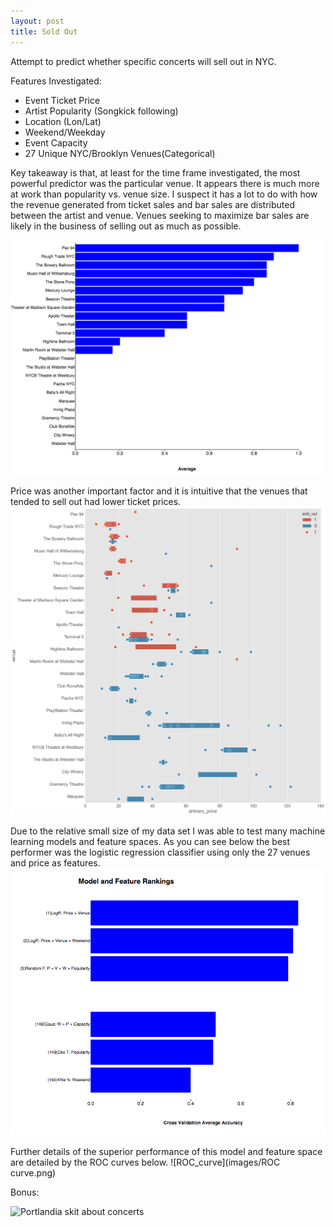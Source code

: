 ```yaml
---
layout: post
title: Sold Out
---
```

Attempt to predict whether specific concerts will sell out in NYC. 

Features Investigated:
* Event Ticket Price 
* Artist Popularity (Songkick following)
* Location (Lon/Lat)
* Weekend/Weekday
* Event Capacity
* 27 Unique NYC/Brooklyn Venues(Categorical)

Key takeaway is that, at least for the time frame investigated, the most powerful predictor was the particular venue. It appears there is much more at work than popularity vs. venue size. I suspect it has a lot to do with how the revenue generated from ticket sales and bar sales are distributed between the artist and venue. Venues seeking to maximize bar sales are likely in the business of selling out as much as possible. 

![percent_sold_out](images/PercentSoldOut.png)

Price was another important factor and it is intuitive that the venues that tended to sell out had lower ticket prices. 
![price_distributions](images/pricedist.png)

Due to the relative small size of my data set I was able to test many machine learning models and feature spaces. As you can see below the best performer was the logistic regression classifier using only the 27 venues and price as features. 
![model_rankings](images/modelrankings.png)

Further details of the superior performance of this model and feature space are detailed by the ROC curves below. 
![ROC_curve](images/ROC curve.png)

Bonus:


![Portlandia skit about concerts](https://www.youtube.com/embed/DMcmLPIZVfA)


